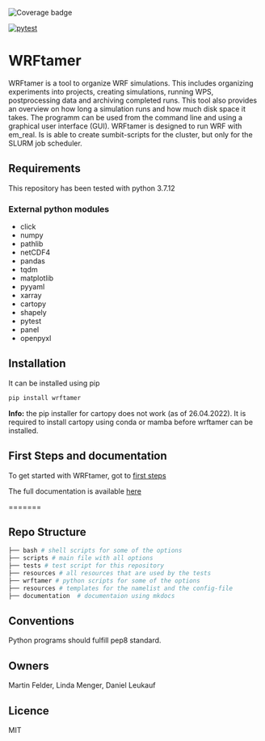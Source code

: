 ![Coverage badge](https://img.shields.io/endpoint?url=https://raw.githubusercontent.com/wiki/ewjoachim/python-coverage-comment-action-example/python-coverage-comment-action-badge.json)

[![pytest](https://github.com/os-simopt/wrftamer/actions/workflows/python-pytest.yml/badge.svg)](https://github.com/os-simopt/wrftamer/actions/workflows/python-pytest.yml)

# WRFtamer
WRFtamer is a tool to organize WRF simulations. This includes organizing experiments into projects, creating simulations, running WPS, postprocessing data and archiving completed runs. This tool also provides an overview on how long a simulation runs and how much disk space it takes. 
The programm can be used from the command line and using a graphical user interface (GUI).
WRFtamer is designed to run WRF with em_real. Is is able to create sumbit-scripts for the cluster, but only for the SLURM job scheduler. 

## Requirements
This repository has been tested with python 3.7.12
### External python modules
- click
- numpy
- pathlib
- netCDF4
- pandas
- tqdm
- matplotlib
- pyyaml
- xarray
- cartopy
- shapely
- pytest
- panel 
- openpyxl
  
## Installation
It can be installed using pip
```bash
pip install wrftamer
```

**Info:** the pip installer for cartopy does not work (as of 26.04.2022). It is required to install cartopy using conda or mamba before wrftamer can be installed.



## First Steps and documentation

To get started with WRFtamer, got to
[first steps](https://wrftamer.readthedocs.io/en/latest/getting_started/#first-steps-to-use-wrftamer)

The full documentation is available [here](https://wrftamer.readthedocs.io/en/latest/)

=======

## Repo Structure
```bash
├── bash # shell scripts for some of the options
├── scripts # main file with all options
├── tests # test script for this repository
├── resources # all resources that are used by the tests
├── wrftamer # python scripts for some of the options
├── resources # templates for the namelist and the config-file 
├── documentation  # documentaion using mkdocs 
```
## Conventions
Python programs should fulfill pep8 standard.
## Owners
Martin Felder, Linda Menger, Daniel Leukauf
## Licence
MIT
